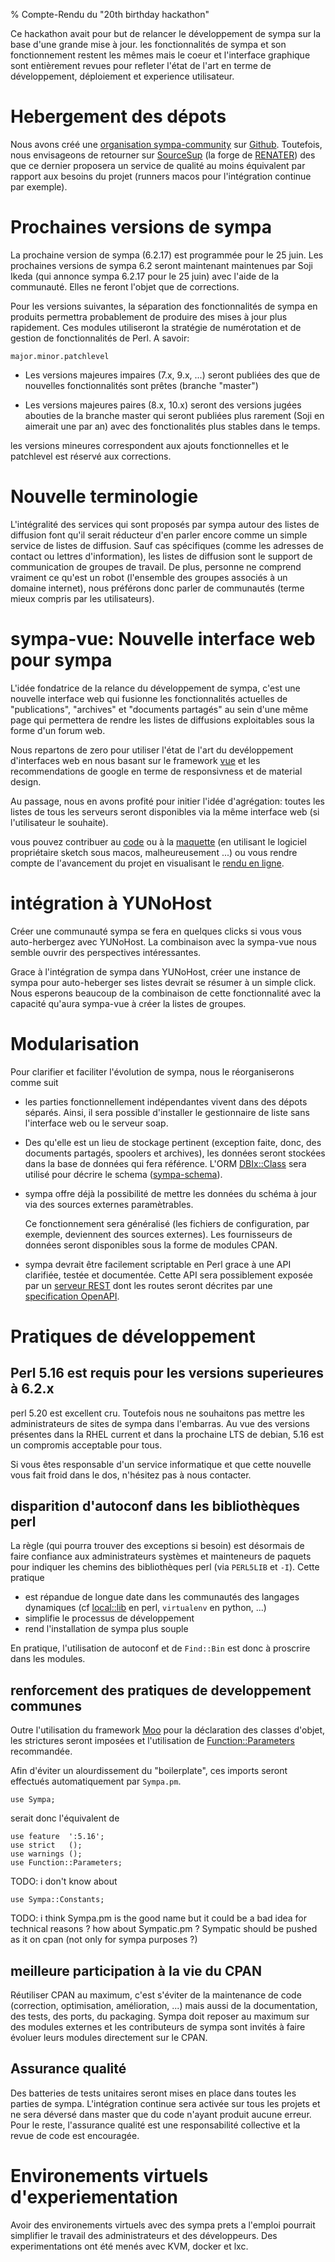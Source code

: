 % Compte-Rendu du "20th birthday hackathon"

Ce hackathon avait pour but de relancer le développement de sympa sur la base
d'une grande mise à jour. les fonctionnalités de sympa et son fonctionnement
restent les mêmes mais le coeur et l'interface graphique sont entièrement
revues pour refleter l'état de l'art en terme de développement, déploiement et
experience utilisateur.

# Hebergement des dépots

Nous avons créé
une [organisation sympa-community](https://github.com/sympa-community/)
sur [Github](https://github.com/). Toutefois, nous envisageons de retourner
sur [SourceSup](http://sourcesup.renater.fr/) (la forge de [RENATER](http://renater.fr/))
des que ce dernier proposera un service de qualité au moins équivalent par
rapport aux besoins du projet (runners macos pour l'intégration continue par
exemple).

# Prochaines versions de sympa

La prochaine version de sympa (6.2.17) est programmée pour le 25 juin.
Les prochaines versions de sympa 6.2 seront maintenant maintenues par Soji
Ikeda (qui annonce sympa 6.2.17 pour le 25 juin) avec l'aide de la communauté.
Elles ne feront l'objet que de corrections.

Pour les versions suivantes, la séparation des fonctionnalités de sympa en
produits permettra probablement de produire des mises à jour plus rapidement.
Ces modules utiliseront la stratégie de numérotation et de gestion de
fonctionnalités de Perl. A savoir:

    major.minor.patchlevel

* Les versions majeures impaires (7.x, 9.x, ...) seront publiées des que de
  nouvelles fonctionnalités sont prêtes (branche "master")

* Les versions majeures paires (8.x, 10.x) seront des versions jugées abouties
  de la branche master qui seront publiées plus rarement (Soji en aimerait
  une par an) avec des fonctionalités plus stables dans le temps.

les versions mineures correspondent aux ajouts fonctionnelles et le patchlevel
est réservé aux corrections.

# Nouvelle terminologie

L'intégralité des services qui sont proposés par sympa autour des listes de
diffusion font qu'il serait réducteur d'en parler encore comme un simple
service de listes de diffusion. Sauf cas spécifiques (comme les adresses de
contact ou lettres d'information), les listes de diffusion sont le support
de communication de groupes de travail. De plus, personne ne comprend vraiment
ce qu'est un robot (l'ensemble des groupes associés à un domaine internet),
nous préférons donc parler de communautés (terme mieux compris par les
utilisateurs).

# sympa-vue: Nouvelle interface web pour sympa

L'idée fondatrice de la relance du développement de sympa, c'est une nouvelle interface web
qui fusionne les fonctionnalités actuelles de "publications", "archives" et
"documents partagés" au sein d'une même page qui permettera de rendre les
listes de diffusions exploitables sous la forme d'un forum web.

Nous repartons de zero pour utiliser l'état de l'art du devéloppement d'interfaces web
en nous basant sur le framework [vue](https://vuejs.org/) et les
recommendations de google en terme de responsivness et de material design.

Au passage, nous en avons profité pour initier l'idée d'agrégation:
toutes les listes de tous les serveurs seront disponibles via la même interface
web (si l'utilisateur le souhaite).

vous pouvez contribuer au [code](https://github.com/sympa-community/sympa-vue/)
ou à la [maquette](https://github.com/sympa-community/sympa-design)
(en utilisant le logiciel propriétaire sketch sous macos, malheureusement ...)
ou vous rendre compte de l'avancement du projet en visualisant le
[rendu en ligne](http://sympa-vue.surge.sh/).

# intégration à YUNoHost

Créer une communauté sympa se fera en quelques clicks si vous vous
auto-herbergez avec YUNoHost. La combinaison avec la sympa-vue nous semble ouvrir
des perspectives intéressantes.

Grace à l'intégration de sympa dans YUNoHost, créer une instance de sympa pour
auto-heberger ses listes devrait se résumer à un simple click. Nous esperons
beaucoup de la combinaison de cette fonctionnalité avec la capacité qu'aura
sympa-vue à créer la listes de groupes.

# Modularisation

Pour clarifier et faciliter l'évolution de sympa, nous le réorganiserons comme suit

* les parties fonctionnellement indépendantes vivent dans des dépots séparés.
  Ainsi, il sera possible d'installer le gestionnaire de liste sans l'interface
  web ou le serveur soap.

* Des qu'elle est un lieu de stockage pertinent (exception faite, donc, des
  documents partagés, spoolers et archives), les données seront stockées dans
  la base de données qui fera référence. L'ORM
  [DBIx::Class](https://metacpan.org/pod/DBIx::Class) sera utilisé pour décrire
  le schema ([sympa-schema](https://github.com/sympa-community/sympa-schema)).

* sympa offre déjà la possibilité de mettre les données du schéma à jour
  via des sources externes paramètrables.

  
  Ce fonctionnement sera généralisé
  (les fichiers de configuration, par exemple, deviennent des sources externes).
  Les fournisseurs de données seront disponibles sous la forme de modules CPAN.

* sympa devrait être facilement scriptable en Perl grace à une API clarifiée,
  testée et documentée. Cette API sera possiblement exposée par un [serveur
  REST](https://github.com/sympa-community/sympa-service-rest) dont les routes
  seront décrites par une
  [specification OpenAPI](https://github.com/sympa-community/sympa-spec-openapi).

# Pratiques de développement

## Perl 5.16 est requis pour les versions superieures à 6.2.x

perl 5.20 est excellent cru. Toutefois nous ne souhaitons pas mettre les
administrateurs de sites de sympa dans l'embarras. Au vue des versions présentes
dans la RHEL current et dans la prochaine LTS de debian, 5.16 est un compromis
acceptable pour tous.

Si vous êtes responsable d'un service informatique et que cette nouvelle vous
fait froid dans le dos, n'hésitez pas à nous contacter.


## disparition d'autoconf dans les bibliothèques perl

La règle (qui pourra trouver des exceptions si besoin) est désormais de faire
confiance aux administrateurs systèmes et mainteneurs de paquets pour indiquer
les chemins des bibliothèques perl (via `PERL5LIB` et `-I`). Cette pratique

* est répandue de longue date dans les communautés des langages dynamiques
  (cf [local::lib](https://metacpan.org/pod/local::lib) en perl, `virtualenv` en python, ...)
* simplifie le processus de développement
* rend l'installation de sympa plus souple

En pratique, l'utilisation de autoconf et de `Find::Bin` est donc à proscrire
dans les modules.

## renforcement des pratiques de developpement communes

Outre l'utilisation du framework [Moo](https://metacpan.org/pod/Moo)
pour la déclaration des classes d'objet, les strictures seront imposées
et l'utilisation de
[Function::Parameters](https://metacpan.org/pod/Function::Parameters) recommandée.

Afin d'éviter un alourdissement du "boilerplate", ces imports seront effectués
automatiquement par `Sympa.pm`.

    use Sympa;

serait donc l'équivalent de

    use feature  ':5.16';
    use strict   ();
    use warnings ();
    use Function::Parameters;

TODO: i don't know about

    use Sympa::Constants;

TODO: i think Sympa.pm is the good name but it could be a bad idea for
technical reasons ? how about Sympatic.pm ? Sympatic should be pushed as it on
cpan (not only for sympa purposes ?)

## meilleure participation à la vie du CPAN

Réutiliser CPAN au maximum, c'est s'éviter de la maintenance de code
(correction, optimisation, amélioration, ...) mais aussi de la documentation,
des tests, des ports, du packaging. Sympa doit reposer au maximum sur des
modules externes et les contributeurs de sympa sont invités à faire évoluer
leurs modules directement sur le CPAN.

## Assurance qualité

Des batteries de tests unitaires seront mises en place dans toutes les parties
de sympa. L'intégration continue sera activée sur tous les projets et ne sera
déversé dans master que du code n'ayant produit aucune erreur. Pour le reste,
l'assurance qualité est une responsabilité collective et la revue de code est
encouragée.

# Environements virtuels d'experiementation

Avoir des environements virtuels avec des sympa prets a l'emploi pourrait
simplifier le travail des administrateurs et des développeurs. Des
experimentations ont été menés avec KVM, docker et lxc.
